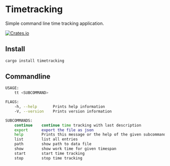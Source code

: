 # Timetracking

Simple command line time tracking application.

[![Crates.io](https://img.shields.io/crates/v/timetracking)](https://crates.io/crates/timetracking)

## Install
```sh
cargo install timetracking
```

## Commandline
```sh
USAGE:
    tt <SUBCOMMAND>

FLAGS:
    -h, --help       Prints help information
    -V, --version    Prints version information

SUBCOMMANDS:
    continue    continue time tracking with last description
    export      export the file as json
    help        Prints this message or the help of the given subcommand(s)
    list        list all entries
    path        show path to data file
    show        show work time for given timespan
    start       start time tracking
    stop        stop time tracking
```
